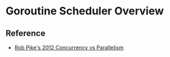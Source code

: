 # Goroutine Scheduler Overview

## Reference

- [Rob Pike's 2012 Concurrency vs Parallelism](https://talks.golang.org/2012/waza.slide)
